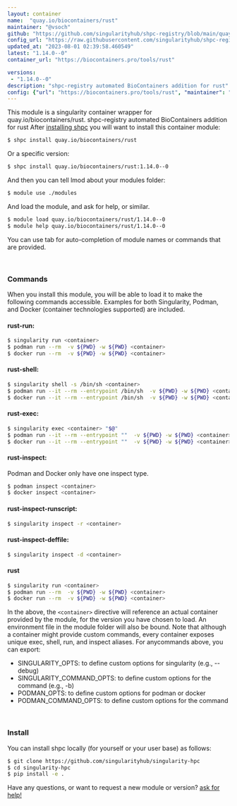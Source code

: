```yaml
---
layout: container
name:  "quay.io/biocontainers/rust"
maintainer: "@vsoch"
github: "https://github.com/singularityhub/shpc-registry/blob/main/quay.io/biocontainers/rust/container.yaml"
config_url: "https://raw.githubusercontent.com/singularityhub/shpc-registry/main/quay.io/biocontainers/rust/container.yaml"
updated_at: "2023-08-01 02:39:58.460549"
latest: "1.14.0--0"
container_url: "https://biocontainers.pro/tools/rust"

versions:
 - "1.14.0--0"
description: "shpc-registry automated BioContainers addition for rust"
config: {"url": "https://biocontainers.pro/tools/rust", "maintainer": "@vsoch", "description": "shpc-registry automated BioContainers addition for rust", "latest": {"1.14.0--0": "sha256:4298179a0a294c77ea2f244f3015bdd02811f61deb8441b65ca8fb88f5a09230"}, "tags": {"1.14.0--0": "sha256:4298179a0a294c77ea2f244f3015bdd02811f61deb8441b65ca8fb88f5a09230"}, "docker": "quay.io/biocontainers/rust"}
---
```


This module is a singularity container wrapper for quay.io/biocontainers/rust.
shpc-registry automated BioContainers addition for rust
After [installing shpc](#install) you will want to install this container module:


```bash
$ shpc install quay.io/biocontainers/rust
```

Or a specific version:

```bash
$ shpc install quay.io/biocontainers/rust:1.14.0--0
```

And then you can tell lmod about your modules folder:

```bash
$ module use ./modules
```

And load the module, and ask for help, or similar.

```bash
$ module load quay.io/biocontainers/rust/1.14.0--0
$ module help quay.io/biocontainers/rust/1.14.0--0
```

You can use tab for auto-completion of module names or commands that are provided.

<br>

### Commands

When you install this module, you will be able to load it to make the following commands accessible.
Examples for both Singularity, Podman, and Docker (container technologies supported) are included.

#### rust-run:

```bash
$ singularity run <container>
$ podman run --rm  -v ${PWD} -w ${PWD} <container>
$ docker run --rm  -v ${PWD} -w ${PWD} <container>
```

#### rust-shell:

```bash
$ singularity shell -s /bin/sh <container>
$ podman run --it --rm --entrypoint /bin/sh  -v ${PWD} -w ${PWD} <container>
$ docker run --it --rm --entrypoint /bin/sh  -v ${PWD} -w ${PWD} <container>
```

#### rust-exec:

```bash
$ singularity exec <container> "$@"
$ podman run --it --rm --entrypoint ""  -v ${PWD} -w ${PWD} <container> "$@"
$ docker run --it --rm --entrypoint ""  -v ${PWD} -w ${PWD} <container> "$@"
```

#### rust-inspect:

Podman and Docker only have one inspect type.

```bash
$ podman inspect <container>
$ docker inspect <container>
```

#### rust-inspect-runscript:

```bash
$ singularity inspect -r <container>
```

#### rust-inspect-deffile:

```bash
$ singularity inspect -d <container>
```



#### rust

```bash
$ singularity run <container>
$ podman run --rm  -v ${PWD} -w ${PWD} <container>
$ docker run --rm  -v ${PWD} -w ${PWD} <container>
```


In the above, the `<container>` directive will reference an actual container provided
by the module, for the version you have chosen to load. An environment file in the
module folder will also be bound. Note that although a container
might provide custom commands, every container exposes unique exec, shell, run, and
inspect aliases. For anycommands above, you can export:

 - SINGULARITY_OPTS: to define custom options for singularity (e.g., --debug)
 - SINGULARITY_COMMAND_OPTS: to define custom options for the command (e.g., -b)
 - PODMAN_OPTS: to define custom options for podman or docker
 - PODMAN_COMMAND_OPTS: to define custom options for the command

<br>

### Install

You can install shpc locally (for yourself or your user base) as follows:

```bash
$ git clone https://github.com/singularityhub/singularity-hpc
$ cd singularity-hpc
$ pip install -e .
```

Have any questions, or want to request a new module or version? [ask for help!](https://github.com/singularityhub/singularity-hpc/issues)